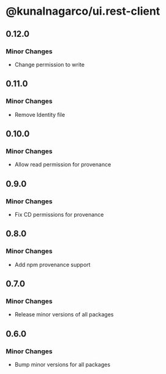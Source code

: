 # @kunalnagarco/ui.rest-client

## 0.12.0

### Minor Changes

- Change permission to write

## 0.11.0

### Minor Changes

- Remove Identity file

## 0.10.0

### Minor Changes

- Allow read permission for provenance

## 0.9.0

### Minor Changes

- Fix CD permissions for provenance

## 0.8.0

### Minor Changes

- Add npm provenance support

## 0.7.0

### Minor Changes

- Release minor versions of all packages

## 0.6.0

### Minor Changes

- Bump minor versions for all packages
